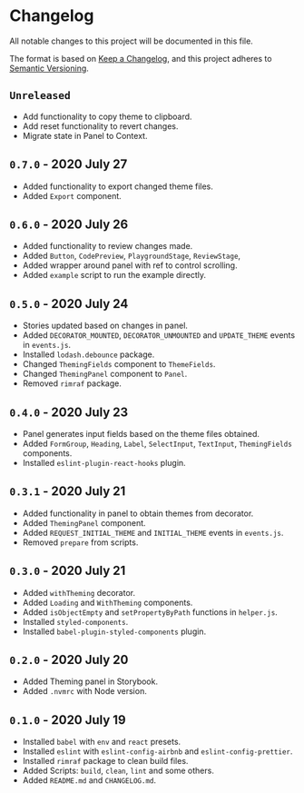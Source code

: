 # Changelog

All notable changes to this project will be documented in this file.

The format is based on [Keep a Changelog](https://keepachangelog.com/en/1.0.0/), and this project adheres to [Semantic Versioning](https://semver.org/spec/v2.0.0.html).

## `Unreleased`

- Add functionality to copy theme to clipboard.
- Add reset functionality to revert changes.
- Migrate state in Panel to Context.

## `0.7.0` - 2020 July 27

- Added functionality to export changed theme files.
- Added `Export` component.

## `0.6.0` - 2020 July 26

- Added functionality to review changes made.
- Added `Button`, `CodePreview`, `PlaygroundStage`, `ReviewStage`,
- Added wrapper around panel with ref to control scrolling.
- Added `example` script to run the example directly.

## `0.5.0` - 2020 July 24

- Stories updated based on changes in panel.
- Added `DECORATOR_MOUNTED`, `DECORATOR_UNMOUNTED` and `UPDATE_THEME` events in `events.js`.
- Installed `lodash.debounce` package.
- Changed `ThemingFields` component to `ThemeFields`.
- Changed `ThemingPanel` component to `Panel`.
- Removed `rimraf` package.

## `0.4.0` - 2020 July 23

- Panel generates input fields based on the theme files obtained.
- Added `FormGroup`, `Heading`, `Label`, `SelectInput`, `TextInput`, `ThemingFields` components.
- Installed `eslint-plugin-react-hooks` plugin.

## `0.3.1` - 2020 July 21

- Added functionality in panel to obtain themes from decorator.
- Added `ThemingPanel` component.
- Added `REQUEST_INITIAL_THEME` and `INITIAL_THEME` events in `events.js`.
- Removed `prepare` from scripts.

## `0.3.0` - 2020 July 21

- Added `withTheming` decorator.
- Added `Loading` and `WithTheming` components.
- Added `isObjectEmpty` and `setPropertyByPath` functions in `helper.js`.
- Installed `styled-components`.
- Installed `babel-plugin-styled-components` plugin.

## `0.2.0` - 2020 July 20

- Added Theming panel in Storybook.
- Added `.nvmrc` with Node version.

## `0.1.0` - 2020 July 19

- Installed `babel` with `env` and `react` presets.
- Installed `eslint` with `eslint-config-airbnb` and `eslint-config-prettier`.
- Installed `rimraf` package to clean build files.
- Added Scripts: `build`, `clean`, `lint` and some others.
- Added `README.md` and `CHANGELOG.md`.
